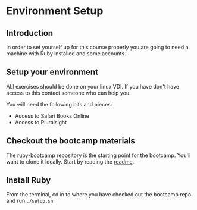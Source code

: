 # Environment Setup


## Introduction

In order to set yourself up for this course properly you are going to need a machine with Ruby installed and some accounts.


## Setup your environment

ALl exercises should be done on your linux VDI. If you have don't have access to this contact someone who can help you.

You will need the following bits and pieces:

* Access to Safari Books Online
* Access to Pluralsight

## Checkout the bootcamp materials

The [ruby-bootcamp](https://github.com/lvl-up/ruby-bootcamp-fil) repository is the starting point for the bootcamp. You'll want to clone it locally. Start by reading the [readme](https://github.com/lvl-up/ruby-bootcamp-fil/blob/master/readme.md).

## Install Ruby
From the terminal, cd in to where you have checked out the bootcamp repo and run `./setup.sh`
